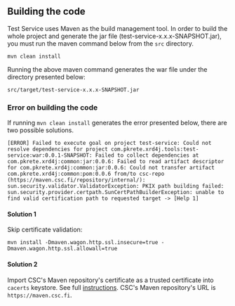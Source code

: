 ## Building the code

Test Service uses Maven as the build management tool. In order to build the whole project and generate the jar file (test-service-x.x.x-SNAPSHOT.jar), you must run the maven command below from the ```src``` directory.

```
mvn clean install
```

Running the above maven command generates the war file under the directory presented below:

```
src/target/test-service-x.x.x-SNAPSHOT.jar
```
### Error on building the code

If running ```mvn clean install``` generates the error presented below, there are two possible solutions.

```
[ERROR] Failed to execute goal on project test-service: Could not resolve dependencies for project com.pkrete.xrd4j.tools:test-service:war:0.0.1-SNAPSHOT: Failed to collect dependencies at com.pkrete.xrd4j:common:jar:0.0.6: Failed to read artifact descriptor for com.pkrete.xrd4j:common:jar:0.0.6: Could not transfer artifact com.pkrete.xrd4j:common:pom:0.0.6 from/to csc-repo (https://maven.csc.fi/repository/internal/): sun.security.validator.ValidatorException: PKIX path building failed: sun.security.provider.certpath.SunCertPathBuilderException: unable to find valid certification path to requested target -> [Help 1]
```

#### Solution 1

Skip certificate validation:

```
mvn install -Dmaven.wagon.http.ssl.insecure=true -Dmaven.wagon.http.ssl.allowall=true
```

#### Solution 2

Import CSC's Maven repository's certificate as a trusted certificate into ```cacerts``` keystore. See full [instructions](https://github.com/petkivim/x-road-test-service/wiki/Import-a-Certificate-as-a-Trusted-Certificate). CSC's Maven repository's URL is ```https://maven.csc.fi```.
